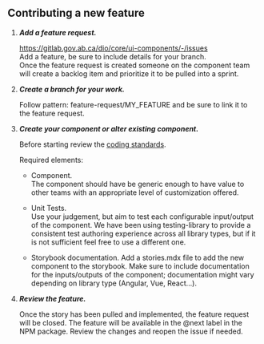 ## Contributing a new feature

1. ___Add a feature request.___  

    https://gitlab.gov.ab.ca/dio/core/ui-components/-/issues  
    Add a feature, be sure to include details for your branch.   
    Once the feature request is created someone on the component team will create a backlog item and prioritize it to be pulled into a sprint.  

2. ___Create a branch for your work.___  

    Follow pattern: feature-request/MY_FEATURE and be sure to link it to the feature request.  

3. ___Create your component or alter existing component.___  
  
    Before starting review the [coding standards](coding_standards.md).  

    Required elements:  
    - Component.  
The component should have be generic enough to have value to other teams with an appropriate level of customization offered.  

    - Unit Tests.  
Use your judgement, but aim to test each configurable input/output of the component.  We have been using testing-library to provide a consistent test authoring experience across all library types, but if it is not sufficient feel free to use a different one.  

    - Storybook documentation. 
Add a stories.mdx file to add the new component to the storybook.  Make sure to include documentation for the inputs/outputs of the component; documentation might vary depending on library type (Angular, Vue, React...).  
        
  
4. ___Review the feature.___  

    Once the story has been pulled and implemented, the feature request will be closed.  The feature will be available in the @next label in the NPM package.  Review the changes and reopen the issue if needed.  